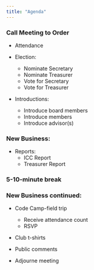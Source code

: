 ```yaml
---
title: "Agenda" 
---
```


### Call Meeting to Order

* Attendance

* Election: 
	- Nominate Secretary 
	- Nominate Treasurer
	- Vote for Secretary
	- Vote for Treasurer

* Introductions:
	- Introduce board members
	- Introduce members
	- Introduce advisor(s)

### New Business: 

* Reports:
	- ICC Report
	- Treasurer Report
	

### 5-10-minute break

### New Business continued:

* Code Camp-field trip
	- Receive attendance count
	- RSVP
* Club t-shirts 

* Public comments

* Adjourne meeting
